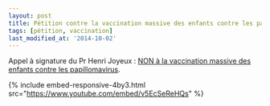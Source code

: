 ```yaml
---
layout: post
title: Pétition contre la vaccination massive des enfants contre les papillomavirus
tags: [pétition, vaccination]
last_modified_at: '2014-10-02'
---
```


Appel à signature du Pr Henri Joyeux : [NON à la vaccination massive des enfants contre les papillomavirus](http://petition.ipsn.eu/papillomavirus/).

{% include embed-responsive-4by3.html src="https://www.youtube.com/embed/v5EcSeReHQs" %}
